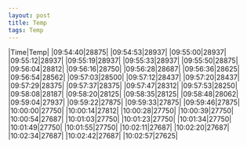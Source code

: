 ```yaml
---
layout: post
title: Temp
tags: Temp
---
```

|Time|Temp|
|09:54:40|28875|
|09:54:53|28937|
|09:55:00|28937|
|09:55:12|28937|
|09:55:19|28937|
|09:55:33|28937|
|09:55:50|28875|
|09:56:04|28812|
|09:56:16|28750|
|09:56:28|28687|
|09:56:36|28625|
|09:56:54|28562|
|09:57:03|28500|
|09:57:12|28437|
|09:57:20|28437|
|09:57:29|28375|
|09:57:37|28375|
|09:57:47|28312|
|09:57:53|28250|
|09:58:08|28187|
|09:58:20|28125|
|09:58:35|28125|
|09:58:48|28062|
|09:59:04|27937|
|09:59:22|27875|
|09:59:33|27875|
|09:59:46|27875|
|10:00:00|27750|
|10:00:14|27812|
|10:00:28|27750|
|10:00:39|27750|
|10:00:54|27687|
|10:01:03|27750|
|10:01:23|27750|
|10:01:34|27750|
|10:01:49|27750|
|10:01:55|27750|
|10:02:11|27687|
|10:02:20|27687|
|10:02:34|27687|
|10:02:42|27687|
|10:02:57|27625|
